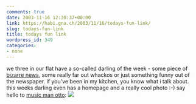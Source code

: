 ```yaml
---
comments: true
date: 2003-11-16 12:30:37+00:00
link: https://habi.gna.ch/2003/11/16/todays-fun-link/
slug: todays-fun-link
title: todays fun link
wordpress_id: 349
categories:
- none
---
```


we three in our flat have a so-called darling of the week - some piece of [bizarre news](http://www.bizarrenews.com/), some really far out whackos or just something funny out of the newspaper.
if you've been in my kitchen, you know what i talk about. 
this weeks darling even has a homepage and a really cool photo :-)
say hello to  [music man otto](http://musicman-otto.ch/):
[![](https://habi.gna.ch/blog/images/muscimanotto-tm.jpg)](https://habi.gna.ch/blog/images/muscimanotto.jpg)
